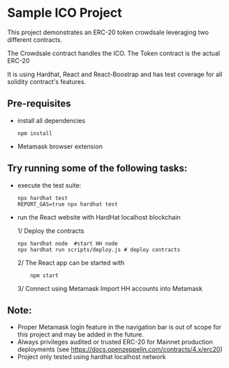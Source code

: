 # Sample ICO Project

This project demonstrates an ERC-20 token crowdsale leveraging two different contracts.

The Crowdsale contract handles the ICO.
The Token contract is the actual ERC-20

 It is using Hardhat, React and React-Boostrap and has test coverage for all solidity contract's features.

## Pre-requisites
- install all dependencies
    ```shell
    npm install
    ```
- Metamask browser extension

## Try running some of the following tasks:

- execute the test suite:

    ```shell
    npx hardhat test
    REPORT_GAS=true npx hardhat test
    ```
 - run the React website with HardHat localhost blockchain

    1/ Deploy the contracts
    ```shell
    npx hardhat node  #start HH node
    npx hardhat run scripts/deploy.js # deploy contracts
    ```

    2/ The React app can be started with

    ```shell
        npm start
    ```
    3/ Connect using Metamask
    Import HH accounts into Metamask

## Note:
- Proper Metamask login feature in the navigation bar is out of scope for this project and may be added in the future.
- Always privileges audited or trusted ERC-20 for Mainnet production deployments (see https://docs.openzeppelin.com/contracts/4.x/erc20)
- Project only tested using hardhat localhost network
